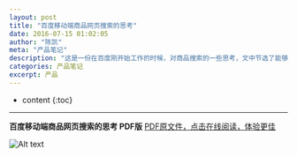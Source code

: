 ```yaml
---
layout: post
title: "百度移动端商品网页搜索的思考"
date: 2016-07-15 01:02:05
author: "陈凯"
meta: "产品笔记"
description: "这是一份在百度刚开始工作的时候，对商品搜索的一些思考，文中节选了能够公开的部分，是自己的一个思考过程。分析方式：文章从用户，需求，功能内容，搜索逻辑，视觉和用户体验5个层次，对目前存在的核心问题；分析，思考；提出解决方案。最后给出产品价值的系统性思考。"
categories: 产品笔记
excerpt: 产品
---
```


* content
{:toc}

----


**百度移动端商品网页搜索的思考 PDF版** [PDF原文件，点击在线阅读，体验更佳](http://littlewhitechen.github.io/project/baidu/z1.pdf)

![Alt text](http://littlewhitechen.github.io/project/product/baidu-p1.jpg)



